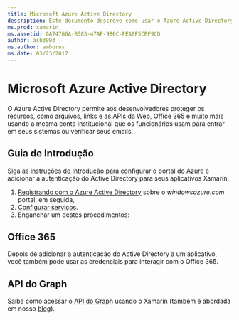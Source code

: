 ```yaml
---
title: Microsoft Azure Active Directory
description: Este documento descreve como usar o Azure Active Directory para autenticar usuários nos aplicativos móveis criados com o Xamarin.
ms.prod: xamarin
ms.assetid: 0A74766A-B583-47AF-986C-FEA8F5CBF9CD
author: asb3993
ms.author: amburns
ms.date: 03/23/2017
---
```


# <a name="microsoft-azure-active-directory"></a>Microsoft Azure Active Directory


O Azure Active Directory permite aos desenvolvedores proteger os recursos, como arquivos, links e as APIs da Web, Office 365 e muito mais usando a mesma conta institucional que os funcionários usam para entrar em seus sistemas ou verificar seus emails.

## <a name="getting-started"></a>Guia de Introdução

Siga as [instruções de Introdução](~/cross-platform/data-cloud/active-directory/get-started/index.md) para configurar o portal do Azure e adicionar a autenticação do Active Directory para seus aplicativos Xamarin.

1. [Registrando com o Azure Active Directory](~/cross-platform/data-cloud/active-directory/get-started/register.md) sobre o *windowsazure.com* portal, em seguida,
2. [Configurar serviços](~/cross-platform/data-cloud/active-directory/get-started/configure.md).
3. Enganchar um destes procedimentos:

## <a name="office-365"></a>Office 365

Depois de adicionar a autenticação do Active Directory a um aplicativo, você também pode usar as credenciais para interagir com o Office 365.

## <a name="graph-api"></a>API do Graph

Saiba como acessar o [API do Graph](~/cross-platform/data-cloud/active-directory/graph.md) usando o Xamarin (também é abordada em nosso [blog](https://blog.xamarin.com/authenticate-xamarin-mobile-apps-using-azure-active-directory/)).

